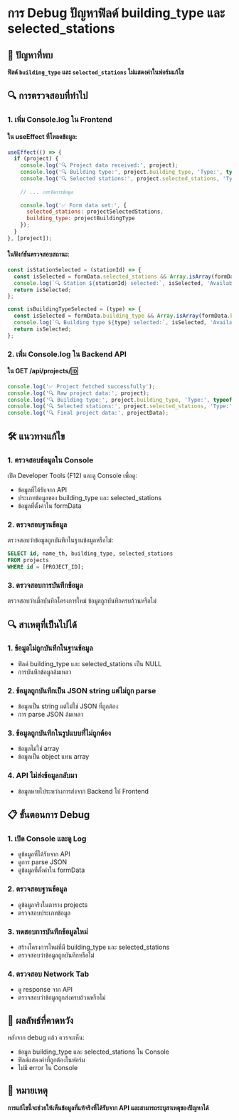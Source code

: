 # การ Debug ปัญหาฟิลด์ building_type และ selected_stations

## 🚨 ปัญหาที่พบ

**ฟิลด์ `building_type` และ `selected_stations` ไม่แสดงค่าในฟอร์มแก้ไข**

## 🔍 การตรวจสอบที่ทำไป

### 1. **เพิ่ม Console.log ใน Frontend**

#### ใน useEffect ที่โหลดข้อมูล:
```javascript
useEffect(() => {
  if (project) {
    console.log('🔍 Project data received:', project);
    console.log('🔍 Building type:', project.building_type, 'Type:', typeof project.building_type);
    console.log('🔍 Selected stations:', project.selected_stations, 'Type:', typeof project.selected_stations);
    
    // ... การจัดการข้อมูล
    
    console.log('✅ Form data set:', {
      selected_stations: projectSelectedStations,
      building_type: projectBuildingType
    });
  }
}, [project]);
```

#### ในฟังก์ชันตรวจสอบสถานะ:
```javascript
const isStationSelected = (stationId) => {
  const isSelected = formData.selected_stations && Array.isArray(formData.selected_stations) && formData.selected_stations.includes(stationId);
  console.log(`🔍 Station ${stationId} selected:`, isSelected, 'Available stations:', formData.selected_stations);
  return isSelected;
};

const isBuildingTypeSelected = (type) => {
  const isSelected = formData.building_type && Array.isArray(formData.building_type) && formData.building_type.includes(type);
  console.log(`🔍 Building type ${type} selected:`, isSelected, 'Available types:', formData.building_type);
  return isSelected;
};
```

### 2. **เพิ่ม Console.log ใน Backend API**

#### ใน GET /api/projects/:id:
```javascript
console.log('✅ Project fetched successfully');
console.log('🔍 Raw project data:', project);
console.log('🔍 Building type:', project.building_type, 'Type:', typeof project.building_type);
console.log('🔍 Selected stations:', project.selected_stations, 'Type:', typeof project.selected_stations);
console.log('🔍 Final project data:', projectData);
```

## 🛠️ แนวทางแก้ไข

### 1. **ตรวจสอบข้อมูลใน Console**

เปิด Developer Tools (F12) และดู Console เพื่อดู:
- ข้อมูลที่ได้รับจาก API
- ประเภทข้อมูลของ building_type และ selected_stations
- ข้อมูลที่ตั้งค่าใน formData

### 2. **ตรวจสอบฐานข้อมูล**

ตรวจสอบว่าข้อมูลถูกบันทึกในฐานข้อมูลหรือไม่:
```sql
SELECT id, name_th, building_type, selected_stations 
FROM projects 
WHERE id = [PROJECT_ID];
```

### 3. **ตรวจสอบการบันทึกข้อมูล**

ตรวจสอบว่าเมื่อบันทึกโครงการใหม่ ข้อมูลถูกบันทึกครบถ้วนหรือไม่

## 🔍 สาเหตุที่เป็นไปได้

### 1. **ข้อมูลไม่ถูกบันทึกในฐานข้อมูล**
- ฟิลด์ building_type และ selected_stations เป็น NULL
- การบันทึกข้อมูลล้มเหลว

### 2. **ข้อมูลถูกบันทึกเป็น JSON string แต่ไม่ถูก parse**
- ข้อมูลเป็น string แต่ไม่ใช่ JSON ที่ถูกต้อง
- การ parse JSON ล้มเหลว

### 3. **ข้อมูลถูกบันทึกในรูปแบบที่ไม่ถูกต้อง**
- ข้อมูลไม่ใช่ array
- ข้อมูลเป็น object แทน array

### 4. **API ไม่ส่งข้อมูลกลับมา**
- ข้อมูลหายไประหว่างการส่งจาก Backend ไป Frontend

## 📋 ขั้นตอนการ Debug

### 1. **เปิด Console และดู Log**
- ดูข้อมูลที่ได้รับจาก API
- ดูการ parse JSON
- ดูข้อมูลที่ตั้งค่าใน formData

### 2. **ตรวจสอบฐานข้อมูล**
- ดูข้อมูลจริงในตาราง projects
- ตรวจสอบประเภทข้อมูล

### 3. **ทดสอบการบันทึกข้อมูลใหม่**
- สร้างโครงการใหม่ที่มี building_type และ selected_stations
- ตรวจสอบว่าข้อมูลถูกบันทึกหรือไม่

### 4. **ตรวจสอบ Network Tab**
- ดู response จาก API
- ตรวจสอบว่าข้อมูลถูกส่งครบถ้วนหรือไม่

## 🎯 ผลลัพธ์ที่คาดหวัง

หลังจาก debug แล้ว ควรจะเห็น:
- ข้อมูล building_type และ selected_stations ใน Console
- ฟิลด์แสดงค่าที่ถูกต้องในฟอร์ม
- ไม่มี error ใน Console

## 📝 หมายเหตุ

**การแก้ไขนี้จะช่วยให้เห็นข้อมูลที่แท้จริงที่ได้รับจาก API และสามารถระบุสาเหตุของปัญหาได้**






















